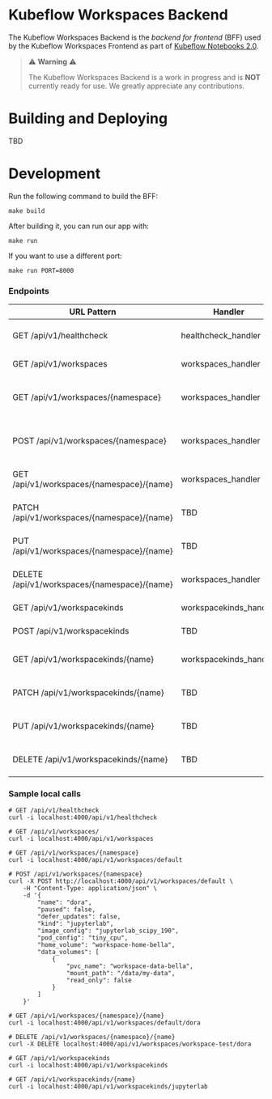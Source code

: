 # Kubeflow Workspaces Backend
The Kubeflow Workspaces Backend is the _backend for frontend_ (BFF) used by the Kubeflow Workspaces Frontend as part of [Kubeflow Notebooks 2.0](https://github.com/kubeflow/kubeflow/issues/7156).

> ⚠️ __Warning__ ⚠️
>
> The Kubeflow Workspaces Backend is a work in progress and is __NOT__ currently ready for use.
> We greatly appreciate any contributions.

# Building and Deploying
TBD

# Development
Run the following command to build the BFF:
```shell
make build
```
After building it, you can run our app with:
```shell
make run
```
If you want to use a different port:
```shell
make run PORT=8000 
```
### Endpoints

| URL Pattern                                  | Handler                | Action                                  |
|----------------------------------------------|------------------------|-----------------------------------------|
| GET /api/v1/healthcheck                      | healthcheck_handler    | Show application information.           |
| GET /api/v1/workspaces                       | workspaces_handler     | Get all Workspaces                      |
| GET /api/v1/workspaces/{namespace}           | workspaces_handler     | Get all Workspaces from a namespace     |
| POST /api/v1/workspaces/{namespace}          | workspaces_handler     | Create a Workspace in a given namespace |
| GET /api/v1/workspaces/{namespace}/{name}    | workspaces_handler     | Get a Workspace entity                  |
| PATCH /api/v1/workspaces/{namespace}/{name}  | TBD                    | Patch a Workspace entity                |
| PUT /api/v1/workspaces/{namespace}/{name}    | TBD                    | Update a Workspace entity               |
| DELETE /api/v1/workspaces/{namespace}/{name} | workspaces_handler     | Delete a Workspace entity               |
| GET /api/v1/workspacekinds                   | workspacekinds_handler | Get all WorkspaceKind                   |
| POST /api/v1/workspacekinds                  | TBD                    | Create a WorkspaceKind                  |
| GET /api/v1/workspacekinds/{name}            | workspacekinds_handler | Get a WorkspaceKind entity              |
| PATCH /api/v1/workspacekinds/{name}          | TBD                    | Patch a WorkspaceKind entity            |
| PUT /api/v1/workspacekinds/{name}            | TBD                    | Update a WorkspaceKind entity           |
| DELETE /api/v1/workspacekinds/{name}         | TBD                    | Delete a WorkspaceKind entity           |

### Sample local calls
```
# GET /api/v1/healthcheck
curl -i localhost:4000/api/v1/healthcheck
```
```
# GET /api/v1/workspaces/
curl -i localhost:4000/api/v1/workspaces
```
```
# GET /api/v1/workspaces/{namespace}
curl -i localhost:4000/api/v1/workspaces/default
```
```
# POST /api/v1/workspaces/{namespace}
curl -X POST http://localhost:4000/api/v1/workspaces/default \
    -H "Content-Type: application/json" \
    -d '{
        "name": "dora",
        "paused": false,
        "defer_updates": false,
        "kind": "jupyterlab",
        "image_config": "jupyterlab_scipy_190",
        "pod_config": "tiny_cpu",
        "home_volume": "workspace-home-bella",
        "data_volumes": [
            {
                "pvc_name": "workspace-data-bella",
                "mount_path": "/data/my-data",
                "read_only": false
            }
        ]
    }'
```
```
# GET /api/v1/workspaces/{namespace}/{name}
curl -i localhost:4000/api/v1/workspaces/default/dora
```
```
# DELETE /api/v1/workspaces/{namespace}/{name}
curl -X DELETE localhost:4000/api/v1/workspaces/workspace-test/dora
```
```
# GET /api/v1/workspacekinds
curl -i localhost:4000/api/v1/workspacekinds
```
```
# GET /api/v1/workspacekinds/{name}
curl -i localhost:4000/api/v1/workspacekinds/jupyterlab
```
